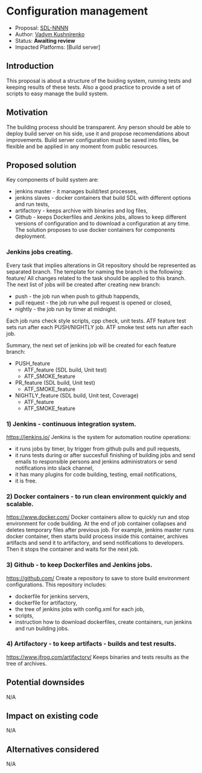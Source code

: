 # Configuration management

* Proposal: [SDL-NNNN](xxxx-Configuration-Management.md)
* Author: [Vadym Kushnirenko](https://github.com/vkushnirenko-luxoft)
* Status: **Awaiting review**
* Impacted Platforms: [Build server]

## Introduction

This proposal is about a structure of the buiding system, running tests and keeping results of these tests.
Also a good practice to provide a set of scripts to easy manage the build system.

## Motivation

The building process should be transparent. Any person should be able to deploy build server on his side, use it and propose recomendations about improvements.
Build server configuration must be saved into files, be flexible and be applied in any moment from public resources.

## Proposed solution

Key components of build system are:
- jenkins master - it manages build/test processes,
- jenkins slaves - docker containers that build SDL with different options and run tests,
- artifactory - keeps archive with binaries and log files,
- Github - keeps Dockerfiles and Jenkins jobs, allows to keep different versions of configuration and to download a configuration at any time.
The solution proposes to use docker containers for components deployment. 
### Jenkins jobs creating.
Every task that implies alterations in Git repository should be represented as separated branch. The template for naming the branch is the following: feature/<task name>
All changes related to the task should be applied to this branch.
The next list of jobs will be created after creating new branch:
- push - the job run when push to github happends,
- pull request - the job run whe pull request is opened or closed,
- nightly - the job run by timer at midnight.
  
Each job runs check style scripts, cpp check, unit tests.
ATF feature test sets run after each PUSH/NIGHTLY job. 
ATF smoke test sets run after each job.

Summary, the next set of jenkins job will be created for each feature branch:
- PUSH_feature
  - ATF_feature (SDL build, Unit test)
  - ATF_SMOKE_feature
- PR_feature (SDL build, Unit test)
  - ATF_SMOKE_feature
- NIGHTLY_feature (SDL build, Unit test, Coverage)
  - ATF_feature
  - ATF_SMOKE_feature
### 1) Jenkins - continuous integration system.
https://jenkins.io/
Jenkins is the system for automation routine operations:
- it runs jobs by timer, by trigger from github pulls and pull requests,
- it runs tests during or after succesfull finishing of building jobs and send emails to responsible persons and jenkins administrators or send notifications into slack channel,
- it has many plugins for code building, testing, email notifications,
- it is free.
### 2) Docker containers - to run clean environment quickly and scalable.
https://www.docker.com/
Docker containers allow to quickly run and stop environment for code building. At the end of job container collapses and deletes temporary files after previous job. For example, jenkins master runs docker container, then starts build process inside this container, archives artifacts and send it to artifactory, and send notifications to developers. Then it stops the container and waits for the next job.
### 3) Github - to keep Dockerfiles and Jenkins jobs.
https://github.com/
Create a repository to save to store build environment configurations. This repository includes:
- dockerfile for jenkins servers,
- dockerfile for artifactory,
- the tree of jenkins jobs with config.xml for each job,
- scripts,
- instruction how to download dockerfiles, create containers, run jenkins and run building jobs.
### 4) Artifactory - to keep artifacts - builds and test results.
https://www.jfrog.com/artifactory/
Keeps binaries and tests results as the tree of archives.
## Potential downsides
N/A
## Impact on existing code
N/A
## Alternatives considered
N/A
